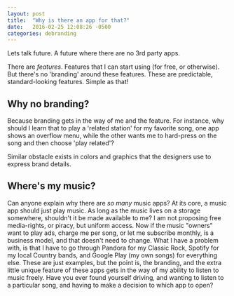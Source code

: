 ```yaml
---
layout: post
title:  "Why is there an app for that?"
date:   2016-02-25 12:08:26 -0500
categories: debranding
---
```

Lets talk future. A future where there are no 3rd party apps.

There are *features*. Features that I can start using (for free, or otherwise). But there's no 'branding' around these features. These are predictable, standard-looking features. Simple as that!

## Why no branding?
Because branding gets in the way of me and the feature. For instance, why should I learn that to play a 'related station' for my favorite song, one app shows an overflow menu, while the other wants me to hard-press on the song and then choose 'play related'?

Similar obstacle exists in colors and graphics that the designers use to express brand details.

## Where's my music?
Can anyone explain why there are *so many* music apps? At its core, a music app should just play music. As long as the music lives on a storage somewhere, shouldn't it be made available to me? I am not proposing free media-rights, or piracy, but uniform access. Now if the music "owners" want to play ads, charge me per song, or let me subscribe monthly, is a business model, and that doesn't need to change. What I have a problem with, is that I have to go through Pandora for my Classic Rock, Spotify for my local Country bands, and Google Play (my own songs) for everything else. These are just examples, but the point is, the branding, and the extra little unique feature of these apps gets in the way of my ability to listen to music freely. Have you ever found yourself driving, and wanting to listen to a particular song, and having to make a decision to which app to open?
